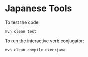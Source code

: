 # Japanese Tools

To test the code:
```
mvn clean test
```

To run the interactive verb conjugator:
```
mvn clean compile exec:java
```
